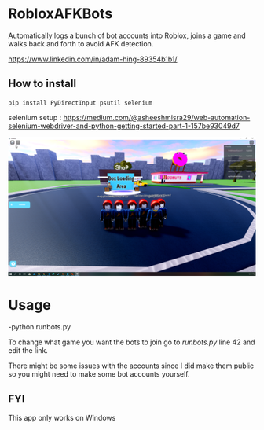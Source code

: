 ﻿# RobloxAFKBots
 Automatically logs a bunch of bot accounts into Roblox, joins a game and walks back and forth to avoid AFK detection.
 
 https://www.linkedin.com/in/adam-hing-89354b1b1/
 
## How to install

```console
pip install PyDirectInput psutil selenium
```

 selenium setup : https://medium.com/@asheeshmisra29/web-automation-selenium-webdriver-and-python-getting-started-part-1-157be93049d7



![GitHub Logo](/img/bots.PNG)




# Usage
-python runbots.py



To change what game you want the bots to join go to *runbots.py* line 42 and edit the link.

There might be some issues with the accounts since I did make them public so you might need to make some bot accounts yourself.


## FYI
This app only works on Windows


